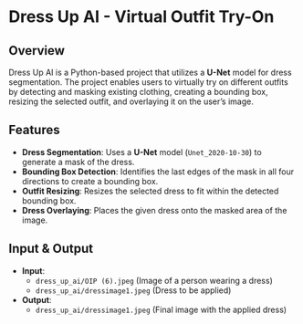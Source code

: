# Dress Up AI - Virtual Outfit Try-On

## Overview
Dress Up AI is a Python-based project that utilizes a **U-Net** model for dress segmentation. The project enables users to virtually try on different outfits by detecting and masking existing clothing, creating a bounding box, resizing the selected outfit, and overlaying it on the user’s image.

## Features
- **Dress Segmentation**: Uses a **U-Net** model (`Unet_2020-10-30`) to generate a mask of the dress.
- **Bounding Box Detection**: Identifies the last edges of the mask in all four directions to create a bounding box.
- **Outfit Resizing**: Resizes the selected dress to fit within the detected bounding box.
- **Dress Overlaying**: Places the given dress onto the masked area of the image.

## Input & Output
- **Input**: 
  - `dress_up_ai/OIP (6).jpeg` (Image of a person wearing a dress)
  - `dress_up_ai/dressimage1.jpeg` (Dress to be applied)
- **Output**:
  - `dress_up_ai/dressimage1.jpeg` (Final image with the applied dress)